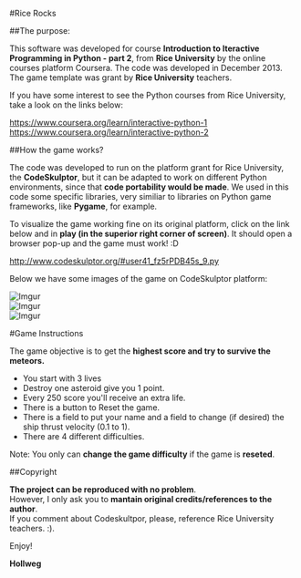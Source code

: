#Rice Rocks

##The purpose:

This software was developed for course **Introduction to Iteractive Programming in Python - part 2**, from **Rice University** by the online courses platform Coursera. The code was developed in December 2013. </br>
The game template was grant by **Rice University** teachers.

If you have some interest to see the Python courses from Rice University, take a look on the links below:

https://www.coursera.org/learn/interactive-python-1</br>
https://www.coursera.org/learn/interactive-python-2</br>

##How the game works?

The code was developed to run on the platform grant for Rice University, the **CodeSkulptor**, but it can be adapted to work on different Python environments, since that **code portability would be made**. We used in this code some specific libraries, very similiar to libraries on Python game frameworks, like **Pygame**, for example.

To visualize the game working fine on its original platform, click on the link below and in **play (in the superior right corner of screen)**. It should open a browser pop-up and the game must work! :D

http://www.codeskulptor.org/#user41_fz5rPDB45s_9.py

Below we have some images of the game on CodeSkulptor platform:

![Imgur](http://i.imgur.com/pocnKEM.png)</br>
![Imgur](http://i.imgur.com/gohKVJc.png)</br>
![Imgur](http://i.imgur.com/P9JExyu.png)</br>

#Game Instructions

The game objective is to get the **highest score and try to survive the meteors.**

- You start with 3 lives </br>
- Destroy one asteroid give you 1 point. </br>
- Every 250 score you'll receive an extra life. </br>
- There is a button to Reset the game. </br>
- There is a field to put your name and a field to change (if desired) the ship thrust velocity (0.1 to 1). </br>
- There are 4 different difficulties. </br>

Note: You only can **change the game difficulty** if the game is **reseted**.

##Copyright

**The project can be reproduced with no problem**. </br>
However, I only ask you to **mantain original credits/references to the author**.</br>
If you comment about Codeskultpor, please, reference Rice University teachers. :).


Enjoy!

**Hollweg**

